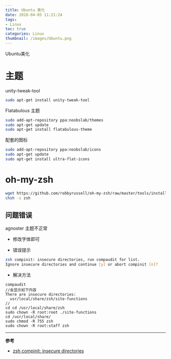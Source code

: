 ```yaml
---
title: Ubuntu 美化
date: 2018-04-05 11:21:24
tags:
- Linux
toc: true
categories: Linux
thumbnail: /images/Ubuntu.png
---
```

Ubuntu美化
<!--more-->
# 主题
unity-tweak-tool
```sh
sudo apt-get install unity-tweak-tool
```

Flatabulous 主题
```sh
sudo add-apt-repository ppa:noobslab/themes
sudo apt-get update
sudo apt-get install flatabulous-theme
```
配套的图标
```sh
sudo add-apt-repository ppa:noobslab/icons
sudo apt-get update
sudo apt-get install ultra-flat-icons
```
# oh-my-zsh
```sh
wget https://github.com/robbyrussell/oh-my-zsh/raw/master/tools/install.sh -O - | sh
chsh -s zsh
```
## 问题错误
agnoster 主题不正常
- 修改字体即可

- 错误提示

```sh
zsh compinit: insecure directories, run compaudit for list.
Ignore insecure directories and continue [y] or abort compinit [n]?
```

- 解决方法

```
compaudit
//会显示如下内容
There are insecure directories:
  usr/local/share/zsh/site-functions
//
cd cd /usr/local/share/zsh
sudo chown -R root:root ./site-functions
cd /usr/local/share/
sudo chmod -R 755 zsh
sudo chown -R root:staff zsh
```
---
**参考**
- [zsh compinit: insecure directories](https://stackoverflow.com/questions/13762280/zsh-compinit-insecure-directories)
